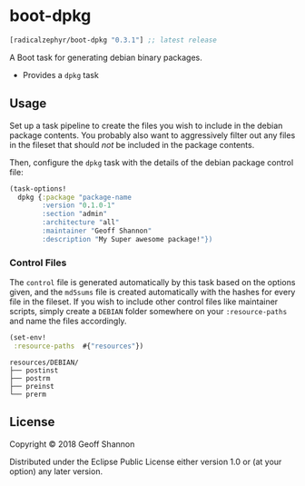 # boot-dpkg

[](dependency)
```clojure
[radicalzephyr/boot-dpkg "0.3.1"] ;; latest release
```
[](/dependency)

A Boot task for generating debian binary packages.

- Provides a `dpkg` task

## Usage

Set up a task pipeline to create the files you wish to include in the
debian package contents. You probably also want to aggressively filter
out any files in the fileset that should _not_ be included in the
package contents.

Then, configure the `dpkg` task with the details of the debian package
control file:

``` clojure
(task-options!
  dpkg {:package "package-name
        :version "0.1.0-1"
        :section "admin"
        :architecture "all"
        :maintainer "Geoff Shannon"
        :description "My Super awesome package!"})
```

### Control Files

The `control` file is generated automatically by this task based on
the options given, and the `md5sums` file is created automatically
with the hashes for every file in the fileset. If you wish to include
other control files like maintainer scripts, simply create a `DEBIAN`
folder somewhere on your `:resource-paths` and name the files
accordingly.

``` clojure
(set-env!
 :resource-paths  #{"resources"})
```

```
resources/DEBIAN/
├── postinst
├── postrm
├── preinst
└── prerm
```

## License

Copyright © 2018 Geoff Shannon

Distributed under the Eclipse Public License either version 1.0 or (at
your option) any later version.
